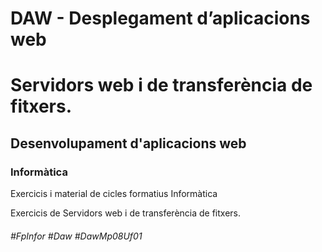 # DAW - Desplegament d’aplicacions web
# Servidors web i de transferència de fitxers.
## Desenvolupament d'aplicacions web
### Informàtica

Exercicis i material de cicles formatius Informàtica

Exercicis de Servidors web i de transferència de fitxers.

###### #FpInfor #Daw #DawMp08Uf01
